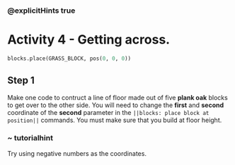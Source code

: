 ### @explicitHints true

# Activity 4 - Getting across.

```python
blocks.place(GRASS_BLOCK, pos(0, 0, 0))
```

## Step 1
Make one code to contruct a line of floor made out of five **plank oak** blocks to get over to the other side. You will need to change the **first** and **second** coordinate of the **second**
parameter in the `||blocks: place block at position||` commands. You must make sure that you build at floor height.
### ~ tutorialhint 
Try using negative numbers as the coordinates.